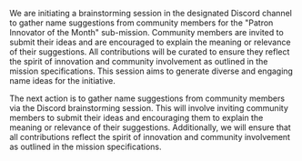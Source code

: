 

We are initiating a brainstorming session in the designated Discord channel to gather name suggestions from community members for the "Patron Innovator of the Month" sub-mission. Community members are invited to submit their ideas and are encouraged to explain the meaning or relevance of their suggestions. All contributions will be curated to ensure they reflect the spirit of innovation and community involvement as outlined in the mission specifications. This session aims to generate diverse and engaging name ideas for the initiative.

The next action is to gather name suggestions from community members via the Discord brainstorming session. This will involve inviting community members to submit their ideas and encouraging them to explain the meaning or relevance of their suggestions. Additionally, we will ensure that all contributions reflect the spirit of innovation and community involvement as outlined in the mission specifications.